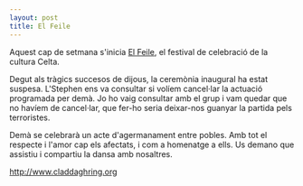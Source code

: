 ```yaml
---
layout: post
title: El Feile
---
```


Aquest cap de setmana s'inicia <a href="http://www.elfeile.com/">El Feile</a>, el festival de celebració de la cultura Celta.

Degut als tràgics succesos de dijous, la ceremònia inaugural ha estat suspesa. L'Stephen ens va consultar si volíem cancel·lar la actuació programada per demà. Jo ho vaig consultar amb el grup i vam quedar que no havíem de cancel·lar, que fer-ho seria deixar-nos guanyar la partida pels terroristes.

Demà se celebrarà  un acte d'agermanament entre pobles. Amb tot el respecte i l'amor cap els afectats, i com a homenatge a ells. Us demano que assistiu i compartiu la dansa amb nosaltres.

<a href="http://www.claddaghring.org/">http://www.claddaghring.org</a>
